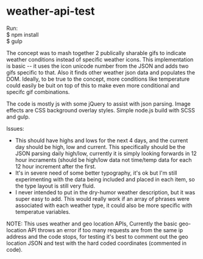 # weather-api-test

Run:  
$ npm install  
$ gulp

The concept was to mash together 2 publically sharable gifs to indicate weather conditions instead of specific weather icons. This implementation is basic -- it uses the icon unicode number from the JSON and adds two gifs specific to that. Also it finds other weather json data and populates the DOM. Ideally, to be true to the concept, more conditions like temperature could easily be buit on top of this to make even more conditional and specifc gif combinations. 

The code is mostly js with some jQuery to assist with json parsing. Image effects are CSS background overlay styles. Simple node.js build with SCSS and gulp. 

Issues:
- This should have highs and lows for the next 4 days, and the current day should be high, low and current. This specifically should be the JSON parsing daily high/low, currently it is simply looking forwards in 12 hour incraments (should be high/low data not time/temp data for each 12 hour increment after the first. 
- It's in severe need of some better typography, it's ok but I'm still experimenting with the data being included and placed in each item, so the type layout is still very fluid.
- I never intended to put in the dry-humor weather description, but it was super easy to add. This would really work if an array of phrases were associated with each weather type, it could also be more specific with temperatue variables. 


NOTE:
This uses weather and geo location APIs, 
Currently the basic geo-location API throws an error if too many requests are from the same ip address and the code stops, for testing it's best to comment out the geo location JSON and test with the hard coded coordinates (commented in code).

